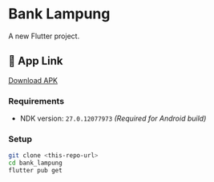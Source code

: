# Bank Lampung

A new Flutter project.

## 🔗 App Link  
[Download APK](https://drive.google.com/file/d/1-kDC5Y1es-rTXA5aKvkMkJZESVv3eee3/view?usp=drive_link)


### Requirements

- NDK version: `27.0.12077973` *(Required for Android build)*

### Setup

```bash
git clone <this-repo-url>
cd bank_lampung
flutter pub get
